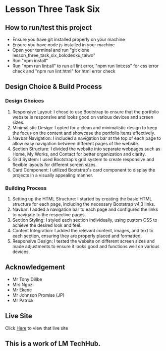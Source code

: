 # Lesson Three Task Six
## How to run/test this project
- Ensure you have git installed properly on your machine
- Ensure you have node js installed in your machine
- Open your terminal and run "git clone lesson_three_task_six_bolodeoku_taiwo"
- Run "npm install"
- Run "npm run lint:all" to run all lint error, "npm run lint:css" for css error check and "npm run lint:html" for html error check
## Design Choice & Build Process
### Design Choices
1. Responsive Layout: I chose to use Bootstrap to ensure that the portfolio website is responsive and looks good on various devices and screen sizes.
2. Minimalistic Design: I opted for a clean and minimalistic design to keep the focus on the content and showcase the portfolio items effectively.
3. Navbar Navigation: I included a navigation bar at the top of each page to allow easy navigation between different pages of the website.
4. Section Structure: I divided the website into separate webpages such as Home, My Works, and Contact for better organization and clarity.
5. Grid System: I used Bootstrap's grid system to create responsive and flexible layouts for different screen sizes.
6. Card Component: I utilized Bootstrap's card component to display the projects in a visually appealing manner.
### Building Process
1. Setting up the HTML Structure: I started by creating the basic HTML structure for each page, including the necessary Bootstrap v4.3 links.
2. Navbar: I added a navigation bar to each page and configured the links to navigate to the respective pages.
3. Section Styling: I styled each section individually, using custom CSS to achieve the desired look and feel.
4. Content Integration: I added the relevant content, images, and text to each section, ensuring they are properly placed and formatted.
5. Responsive Design: I tested the website on different screen sizes and made adjustments to ensure it looks good and functions well on various devices.
## Acknowledgement
- Mr Tony Dilibe
- Mrs Ngozi
- Mr Ekene
- Mr Johnson Promise (JP)
- Mr Patrick
## Live Site
Click [Here](https://bolowys33.github.io/lesson_three_task_six_bolodeoku_taiwo) to view that live site
## This is a work of LM TechHub.